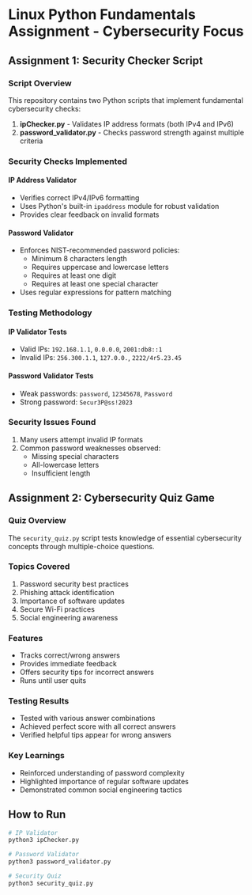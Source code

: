# Linux Python Fundamentals Assignment - Cybersecurity Focus

## Assignment 1: Security Checker Script

### Script Overview
This repository contains two Python scripts that implement fundamental cybersecurity checks:

1. **ipChecker.py** - Validates IP address formats (both IPv4 and IPv6)
2. **password_validator.py** - Checks password strength against multiple criteria

### Security Checks Implemented
#### IP Address Validator
- Verifies correct IPv4/IPv6 formatting
- Uses Python's built-in `ipaddress` module for robust validation
- Provides clear feedback on invalid formats

#### Password Validator
- Enforces NIST-recommended password policies:
  - Minimum 8 characters length
  - Requires uppercase and lowercase letters
  - Requires at least one digit
  - Requires at least one special character
- Uses regular expressions for pattern matching

### Testing Methodology
#### IP Validator Tests
- Valid IPs: `192.168.1.1`, `0.0.0.0`, `2001:db8::1`
- Invalid IPs: `256.300.1.1`, `127.0.0.`, `2222/4r5.23.45`

#### Password Validator Tests
- Weak passwords: `password`, `12345678`, `Password`
- Strong password: `Secur3P@ss!2023`

### Security Issues Found
1. Many users attempt invalid IP formats
2. Common password weaknesses observed:
   - Missing special characters
   - All-lowercase letters
   - Insufficient length

## Assignment 2: Cybersecurity Quiz Game

### Quiz Overview
The `security_quiz.py` script tests knowledge of essential cybersecurity concepts through multiple-choice questions.

### Topics Covered
1. Password security best practices
2. Phishing attack identification
3. Importance of software updates
4. Secure Wi-Fi practices
5. Social engineering awareness

### Features
- Tracks correct/wrong answers
- Provides immediate feedback
- Offers security tips for incorrect answers
- Runs until user quits

### Testing Results
- Tested with various answer combinations
- Achieved perfect score with all correct answers
- Verified helpful tips appear for wrong answers

### Key Learnings
- Reinforced understanding of password complexity
- Highlighted importance of regular software updates
- Demonstrated common social engineering tactics

## How to Run
```bash
# IP Validator
python3 ipChecker.py

# Password Validator
python3 password_validator.py

# Security Quiz
python3 security_quiz.py
